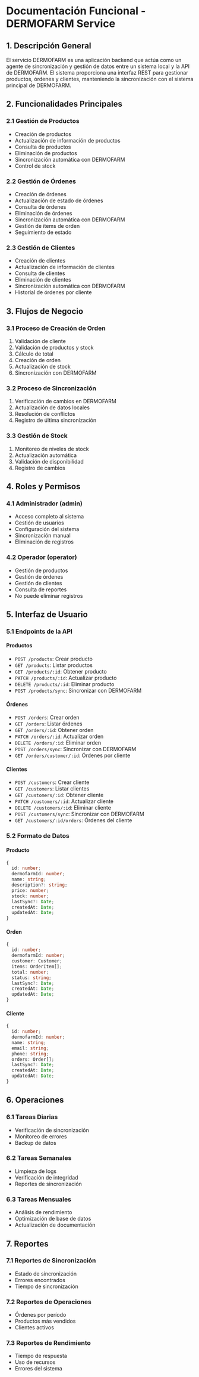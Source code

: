 # Documentación Funcional - DERMOFARM Service

## 1. Descripción General

El servicio DERMOFARM es una aplicación backend que actúa como un agente de sincronización y gestión de datos entre un sistema local y la API de DERMOFARM. El sistema proporciona una interfaz REST para gestionar productos, órdenes y clientes, manteniendo la sincronización con el sistema principal de DERMOFARM.

## 2. Funcionalidades Principales

### 2.1 Gestión de Productos

- Creación de productos
- Actualización de información de productos
- Consulta de productos
- Eliminación de productos
- Sincronización automática con DERMOFARM
- Control de stock

### 2.2 Gestión de Órdenes

- Creación de órdenes
- Actualización de estado de órdenes
- Consulta de órdenes
- Eliminación de órdenes
- Sincronización automática con DERMOFARM
- Gestión de items de orden
- Seguimiento de estado

### 2.3 Gestión de Clientes

- Creación de clientes
- Actualización de información de clientes
- Consulta de clientes
- Eliminación de clientes
- Sincronización automática con DERMOFARM
- Historial de órdenes por cliente

## 3. Flujos de Negocio

### 3.1 Proceso de Creación de Orden

1. Validación de cliente
2. Validación de productos y stock
3. Cálculo de total
4. Creación de orden
5. Actualización de stock
6. Sincronización con DERMOFARM

### 3.2 Proceso de Sincronización

1. Verificación de cambios en DERMOFARM
2. Actualización de datos locales
3. Resolución de conflictos
4. Registro de última sincronización

### 3.3 Gestión de Stock

1. Monitoreo de niveles de stock
2. Actualización automática
3. Validación de disponibilidad
4. Registro de cambios

## 4. Roles y Permisos

### 4.1 Administrador (admin)

- Acceso completo al sistema
- Gestión de usuarios
- Configuración del sistema
- Sincronización manual
- Eliminación de registros

### 4.2 Operador (operator)

- Gestión de productos
- Gestión de órdenes
- Gestión de clientes
- Consulta de reportes
- No puede eliminar registros

## 5. Interfaz de Usuario

### 5.1 Endpoints de la API

#### Productos

- `POST /products`: Crear producto
- `GET /products`: Listar productos
- `GET /products/:id`: Obtener producto
- `PATCH /products/:id`: Actualizar producto
- `DELETE /products/:id`: Eliminar producto
- `POST /products/sync`: Sincronizar con DERMOFARM

#### Órdenes

- `POST /orders`: Crear orden
- `GET /orders`: Listar órdenes
- `GET /orders/:id`: Obtener orden
- `PATCH /orders/:id`: Actualizar orden
- `DELETE /orders/:id`: Eliminar orden
- `POST /orders/sync`: Sincronizar con DERMOFARM
- `GET /orders/customer/:id`: Órdenes por cliente

#### Clientes

- `POST /customers`: Crear cliente
- `GET /customers`: Listar clientes
- `GET /customers/:id`: Obtener cliente
- `PATCH /customers/:id`: Actualizar cliente
- `DELETE /customers/:id`: Eliminar cliente
- `POST /customers/sync`: Sincronizar con DERMOFARM
- `GET /customers/:id/orders`: Órdenes del cliente

### 5.2 Formato de Datos

#### Producto

```typescript
{
  id: number;
  dermofarmId: number;
  name: string;
  description?: string;
  price: number;
  stock: number;
  lastSync?: Date;
  createdAt: Date;
  updatedAt: Date;
}
```

#### Orden

```typescript
{
  id: number;
  dermofarmId: number;
  customer: Customer;
  items: OrderItem[];
  total: number;
  status: string;
  lastSync?: Date;
  createdAt: Date;
  updatedAt: Date;
}
```

#### Cliente

```typescript
{
  id: number;
  dermofarmId: number;
  name: string;
  email: string;
  phone: string;
  orders: Order[];
  lastSync?: Date;
  createdAt: Date;
  updatedAt: Date;
}
```

## 6. Operaciones

### 6.1 Tareas Diarias

- Verificación de sincronización
- Monitoreo de errores
- Backup de datos

### 6.2 Tareas Semanales

- Limpieza de logs
- Verificación de integridad
- Reportes de sincronización

### 6.3 Tareas Mensuales

- Análisis de rendimiento
- Optimización de base de datos
- Actualización de documentación

## 7. Reportes

### 7.1 Reportes de Sincronización

- Estado de sincronización
- Errores encontrados
- Tiempo de sincronización

### 7.2 Reportes de Operaciones

- Órdenes por período
- Productos más vendidos
- Clientes activos

### 7.3 Reportes de Rendimiento

- Tiempo de respuesta
- Uso de recursos
- Errores del sistema
